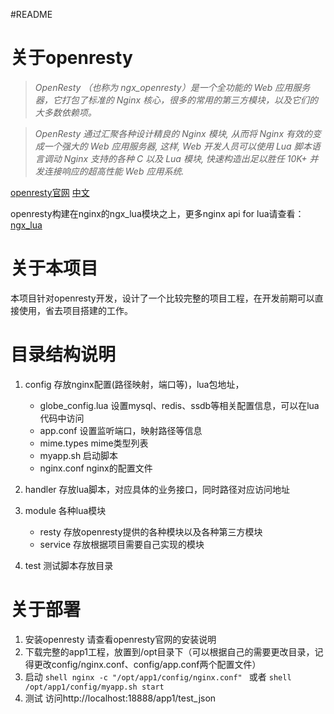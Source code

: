 #README

关于openresty
===============

>*OpenResty （也称为 ngx_openresty）是一个全功能的 Web 应用服务器，它打包了标准的 Nginx 核心，很多的常用的第三方模块，以及它们的大多数依赖项。*

>*OpenResty 通过汇聚各种设计精良的 Nginx 模块, 从而将 Nginx 有效的变成一个强大的 Web 应用服务器,
这样, Web 开发人员可以使用 Lua 脚本语言调动 Nginx 支持的各种 C 以及 Lua 模块,
快速构造出足以胜任 10K+ 并发连接响应的超高性能 Web 应用系统.*

[openresty官网](http://openresty.org/ "http://openresty.org/") [中文](http://openresty.org/cn/ "http://openresty.org/cn/")



openresty构建在nginx的ngx_lua模块之上，更多nginx api for lua请查看：[ngx_lua](https://www.nginx.com/resources/wiki/modules/lua/#nginx-api-for-lua "https://www.nginx.com/resources/wiki/modules/lua/#nginx-api-for-lua")


关于本项目
============

本项目针对openresty开发，设计了一个比较完整的项目工程，在开发前期可以直接使用，省去项目搭建的工作。


目录结构说明
============

1. config 存放nginx配置(路径映射，端口等)，lua包地址，
	* globe_config.lua 设置mysql、redis、ssdb等相关配置信息，可以在lua代码中访问
	* app.conf 设置监听端口，映射路径等信息
	* mime.types mime类型列表
	* myapp.sh 启动脚本
	* nginx.conf nginx的配置文件

2. handler 存放lua脚本，对应具体的业务接口，同时路径对应访问地址

3. module 各种lua模块
	* resty 存放openresty提供的各种模块以及各种第三方模块
	* service 存放根据项目需要自己实现的模块

4. test 测试脚本存放目录


关于部署
========

1. 安装openresty
		请查看openresty官网的安装说明
2. 下载完整的app1工程，放置到/opt目录下（可以根据自己的需要更改目录，记得更改config/nginx.conf、config/app.conf两个配置文件）
3. 启动
		```shell
		nginx -c "/opt/app1/config/nginx.conf"
		```
		或者
		```shell
		/opt/app1/config/myapp.sh start
		```
4. 测试
		访问http://localhost:18888/app1/test_json





